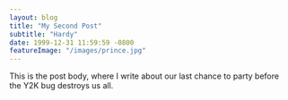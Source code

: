 ```yaml
---
layout: blog
title: "My Second Post"
subtitle: "Hardy"
date: 1999-12-31 11:59:59 -0800
featureImage: "/images/prince.jpg"
---
```

This is the post body, where I write about our last chance to party before the Y2K bug destroys us all.
